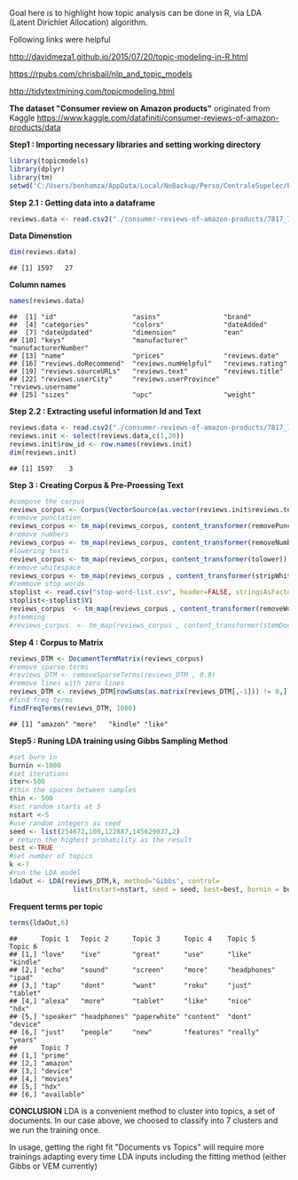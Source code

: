 Goal here is to highlight how topic analysis can be done in R, via LDA (Latent Dirichlet Allocation) algorithm.

Following links were helpful

<http://davidmeza1.github.io/2015/07/20/topic-modeling-in-R.html>

<https://rpubs.com/chrisbail/nlp_and_topic_models>

<http://tidytextmining.com/topicmodeling.html>

**The dataset "Consumer review on Amazon products"** originated from Kaggle <https://www.kaggle.com/datafiniti/consumer-reviews-of-amazon-products/data>

**Step1 : Importing necessary libraries and setting working directory**

``` r
library(topicmodels)
library(dplyr)
library(tm)
setwd('C:/Users/benhamza/AppData/Local/NoBackup/Perso/CentraleSupelec/Projet Industriel/projet-industriel-ecp17/State of the Art/Topic Analysis')
```

**Step 2.1 : Getting data into a dataframe**

``` r
reviews.data <- read.csv2("./consumer-reviews-of-amazon-products/7817_1.csv",sep=",")
```

**Data Dimenstion**

``` r
dim(reviews.data)
```

    ## [1] 1597   27

**Column names**

``` r
names(reviews.data)
```

    ##  [1] "id"                   "asins"                "brand"               
    ##  [4] "categories"           "colors"               "dateAdded"           
    ##  [7] "dateUpdated"          "dimension"            "ean"                 
    ## [10] "keys"                 "manufacturer"         "manufacturerNumber"  
    ## [13] "name"                 "prices"               "reviews.date"        
    ## [16] "reviews.doRecommend"  "reviews.numHelpful"   "reviews.rating"      
    ## [19] "reviews.sourceURLs"   "reviews.text"         "reviews.title"       
    ## [22] "reviews.userCity"     "reviews.userProvince" "reviews.username"    
    ## [25] "sizes"                "upc"                  "weight"

**Step 2.2 : Extracting useful information Id and Text**

``` r
reviews.data <- read.csv2("./consumer-reviews-of-amazon-products/7817_1.csv",sep=",")
reviews.init <- select(reviews.data,c(1,20))
reviews.init$row_id <- row.names(reviews.init)
dim(reviews.init)
```

    ## [1] 1597    3

**Step 3 : Creating Corpus & Pre-Proessing Text**

``` r
#compose the corpus
reviews_corpus <- Corpus(VectorSource(as.vector(reviews.init$reviews.text))) 
#remove punctation
reviews_corpus <- tm_map(reviews_corpus, content_transformer(removePunctuation))
#remove numbers
reviews_corpus <- tm_map(reviews_corpus, content_transformer(removeNumbers))
#lowering texts
reviews_corpus <- tm_map(reviews_corpus, content_transformer(tolower))
#remove whitespace
reviews_corpus <- tm_map(reviews_corpus , content_transformer(stripWhitespace))
#remmove stop words
stoplist <- read.csv("stop-word-list.csv", header=FALSE, stringsAsFactors = FALSE)
stoplist<-stoplist$V1
reviews_corpus  <- tm_map(reviews_corpus , content_transformer(removeWords), stoplist)
#stemming
#reviews_corpus  <- tm_map(reviews_corpus , content_transformer(stemDocument), language = "english")
```

**Step 4 : Corpus to Matrix**

``` r
reviews_DTM <- DocumentTermMatrix(reviews_corpus)
#remove sparse terms
#reviews_DTM <- removeSparseTerms(reviews_DTM , 0.9) 
#remove lines with zero lines
reviews_DTM <- reviews_DTM[rowSums(as.matrix(reviews_DTM[,-1])) != 0,]
#find freq terms
findFreqTerms(reviews_DTM, 1000)
```

    ## [1] "amazon" "more"   "kindle" "like"

**Step5 : Runing LDA training using Gibbs Sampling Method**

``` r
#set burn in
burnin <-1000
#set iterations
iter<-500
#thin the spaces between samples
thin <- 500
#set random starts at 5
nstart <-5
#use random integers as seed 
seed <- list(254672,109,122887,145629037,2)
# return the highest probability as the result
best <-TRUE
#set number of topics 
k <-7
#run the LDA model
ldaOut <- LDA(reviews_DTM,k, method="Gibbs", control=
                list(nstart=nstart, seed = seed, best=best, burnin = burnin, iter = iter, thin=thin))
```

**Frequent terms per topic**

``` r
terms(ldaOut,6)
```

    ##      Topic 1   Topic 2      Topic 3      Topic 4    Topic 5      Topic 6 
    ## [1,] "love"    "ive"        "great"      "use"      "like"       "kindle"
    ## [2,] "echo"    "sound"      "screen"     "more"     "headphones" "ipad"  
    ## [3,] "tap"     "dont"       "want"       "roku"     "just"       "tablet"
    ## [4,] "alexa"   "more"       "tablet"     "like"     "nice"       "hdx"   
    ## [5,] "speaker" "headphones" "paperwhite" "content"  "dont"       "device"
    ## [6,] "just"    "people"     "new"        "features" "really"     "years" 
    ##      Topic 7    
    ## [1,] "prime"    
    ## [2,] "amazon"   
    ## [3,] "device"   
    ## [4,] "movies"   
    ## [5,] "hdx"      
    ## [6,] "available"

**CONCLUSION** LDA is a convenient method to cluster into topics, a set of documents. In our case above, we choosed to classify into 7 clusters and we run the training once.

In usage, getting the right fit "Documents vs Topics" will require more trainings adapting every time LDA inputs including the fitting method (either Gibbs or VEM currently)
